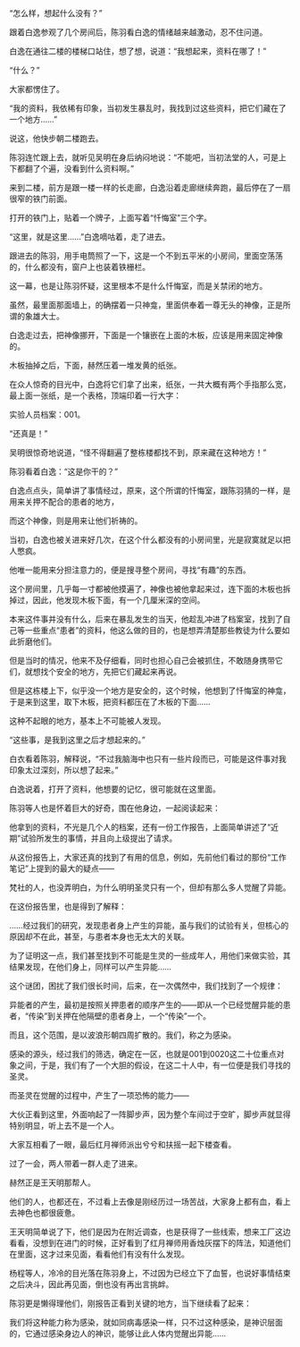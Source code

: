 “怎么样，想起什么没有？”

跟着白逸参观了几个房间后，陈羽看白逸的情绪越来越激动，忍不住问道。

白逸在通往二楼的楼梯口站住，想了想，说道：“我想起来，资料在哪了！”

“什么？”

大家都愣住了。

“我的资料，我依稀有印象，当初发生暴乱时，我找到过这些资料，把它们藏在了一个地方……”

说这，他快步朝二楼跑去。

陈羽连忙跟上去，就听见吴明在身后纳闷地说：“不能吧，当初法堂的人，可是上下都翻了个遍，没看到什么资料啊。”

来到二楼，前方是跟一楼一样的长走廊，白逸沿着走廊继续奔跑，最后停在了一扇很窄的铁门前面。

打开的铁门上，贴着一个牌子，上面写着“忏悔室”三个字。

“这里，就是这里……”白逸嘀咕着，走了进去。

跟进去的陈羽，用手电筒照了一下，这是一个不到五平米的小房间，里面空荡荡的，什么都没有，窗户上也装着铁栅栏。

这一幕，也是让陈羽怀疑，这里根本不是什么忏悔室，而是关禁闭的地方。

虽然，最里面那面墙上，的确摆着一只神龛，里面供奉着一尊无头的神像，正是所谓的象雄大士。

白逸走过去，把神像挪开，下面是一个镶嵌在上面的木板，应该是用来固定神像的。

木板抽掉之后，下面，赫然压着一堆发黄的纸张。

在众人惊奇的目光中，白逸将它们拿了出来，纸张，一共大概有两个手指那么宽，最上面一张纸，是一个表格，顶端印着一行大字：

实验人员档案：001。

“还真是！”

吴明很惊奇地说道，“怪不得翻遍了整栋楼都找不到，原来藏在这种地方！”

陈羽看着白逸：“这是你干的？”

白逸点点头，简单讲了事情经过，原来，这个所谓的忏悔室，跟陈羽猜的一样，是用来关押不配合的患者的地方，

而这个神像，则是用来让他们祈祷的。

当初，白逸也被关进来好几次，在这个什么都没有的小房间里，光是寂寞就足以把人憋疯。

他唯一能用来分担注意力的，便是搜寻整个房间，寻找“有趣”的东西。

这个房间里，几乎每一寸都被他摸遍了，神像也被他拿起来过，连下面的木板也拆掉过，因此，他发现木板下面，有一个几厘米深的空间。

本来这件事并没有什么，后来在暴乱发生的当天，他趁乱冲进了档案室，找到了自己等一些重点“患者”的资料，他这么做的目的，也是想弄清楚那些教徒为什么要如此折磨他们。

但是当时的情况，他来不及仔细看，同时也担心自己会被抓住，不敢随身携带它们，就想找个安全的地方，先把它们藏起来再说。

但是这栋楼上下，似乎没一个地方是安全的，这个时候，他想到了忏悔室的神龛，于是来到这里，取下木板，把资料都压在了木板的下面……

这种不起眼的地方，基本上不可能被人发现。

“这些事，是我到这里之后才想起来的。”

白衣看着陈羽，解释说，“不过我脑海中也只有一些片段而已，可能是这件事对我印象太过深刻，所以想了起来。”

白逸说着，打开了资料，他想要的记忆，很可能就在这里面。

陈羽等人也是怀着巨大的好奇，围在他身边，一起阅读起来：

他拿到的资料，不光是几个人的档案，还有一份工作报告，上面简单讲述了“近期”试验所发生的事情，并且向上级提出了请求。

从这份报告上，大家还真的找到了有用的信息，例如，先前他们看过的那份“工作笔记”上提到的最大的疑点——

梵社的人，也没弄明白，为什么明明圣灵只有一个，但却有那么多人觉醒了异能。

在这份报告里，也是得到了解释：

……经过我们的研究，发现患者身上产生的异能，虽与我们的试验有关，但核心的原因却不在此，甚至，与患者本身也无太大的关联。

为了证明这一点，我们甚至找到不可能是生灵的一些成年人，用他们来做实验，其结果发现，在他们身上，同样可以产生异能……

这个谜团，困扰了我们很长时间，后来，在一次偶然中，我们找到了一个规律：

异能者的产生，最初是按照关押患者的顺序产生的——即从一个已经觉醒异能的患者，“传染”到关押在他隔壁的患者身上，一个“传染”一个。

而且，这个范围，是以波浪形朝四周扩散的。我们，称之为感染。

感染的源头，经过我们的筛选，确定在一区，也就是001到0020这二十位重点对象之间，于是，我们有了一个大胆的假设，在这二十人中，有一位便是我们寻找的圣灵。

而圣灵在觉醒的过程中，产生了一项恐怖的能力——

大伙正看到这里，外面响起了一阵脚步声，因为整个车间过于空旷，脚步声就显得特别明显，听上去不是一个人。

大家互相看了一眼，最后红月禅师派出兮兮和扶摇一起下楼查看。

过了一会，两人带着一群人走了进来。

赫然正是王天明那帮人。

他们的人，也都还在，不过看上去像是刚经历过一场苦战，大家身上都有血，看上去神色也都很疲惫。

王天明简单说了下，他们是因为在附近调查，也是获得了一些线索，想来工厂这边看看，没想到在进门的时候，正好看到了红月禅师用香烛灰摆下的阵法，知道他们在里面，这才过来见面，看看他们有没有什么发现。

杨程等人，冷冷的目光落在陈羽身上，不过因为已经立下了血誓，也说好事情结束之后决斗，因此再见面，倒也没有再出言挑衅。

陈羽更是懒得理他们，刚报告正看到关键的地方，当下继续看了起来：

我们将这种能力称为感染，就如同病毒感染一样，只不过这种感染，是神识层面的，它通过感染身边人的神识，能够让此人体内觉醒出异能……
